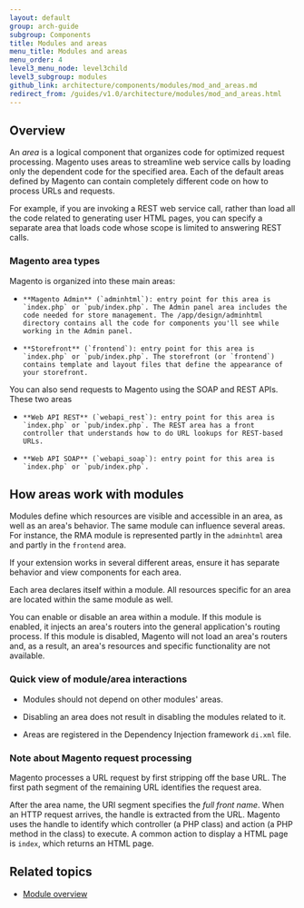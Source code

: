 ```yaml
---
layout: default
group: arch-guide
subgroup: Components
title: Modules and areas
menu_title: Modules and areas
menu_order: 4
level3_menu_node: level3child
level3_subgroup: modules
github_link: architecture/components/modules/mod_and_areas.md
redirect_from: /guides/v1.0/architecture/modules/mod_and_areas.html
---
```


<h2 id="m2arch-module-areas-overview"> Overview</h2>
An <i>area</i> is a logical component that organizes code for optimized request processing. Magento uses areas to streamline web service calls by loading only the dependent code for the specified area.  Each of the default areas defined by Magento can contain completely different code on how to process URLs and requests. 


For example, if you are invoking a REST web service call, rather than load all the code related to generating user HTML pages, you can specify a separate area that loads code whose scope is limited to answering  REST calls. 



<h3>Magento area types</h3>

Magento is organized into these main areas:

*     **Magento Admin** (`adminhtml`): entry point for this area is `index.php` or `pub/index.php`. The Admin panel area includes the code needed for store management. The /app/design/adminhtml directory contains all the code for components you'll see while working in the Admin panel. 

*     **Storefront** (`frontend`): entry point for this area is `index.php` or `pub/index.php`. The storefront (or `frontend`)  contains template and layout files that define the appearance of your storefront. 


You can also send requests to Magento using the SOAP and REST APIs. These two areas 

*     **Web API REST** (`webapi_rest`): entry point for this area is `index.php` or `pub/index.php`. The REST area has a front controller that understands how to do URL lookups for REST-based URLs.

*     **Web API SOAP** (`webapi_soap`): entry point for this area is `index.php` or `pub/index.php`. 


<h2 id="m2arch-module-using">How areas work with modules</h2>

Modules define which resources are visible and accessible in an area, as well as an area's behavior. The same module can influence several areas. For instance, the RMA module is represented partly in the `adminhtml` area and partly in the `frontend` area.

If your extension works in several different areas, ensure it has separate behavior and view components for each area.

Each area declares itself within a module. All resources specific for an area are located within the same module as well.

You can enable or disable an area within a module. If this module is enabled, it injects an area's routers into the general application's routing process. If this module is disabled, Magento will not load an area's routers and, as a result, an area's resources and specific functionality are not available.


<h3>Quick view of module/area interactions</h3>


* Modules should not depend on other modules' areas.

* Disabling an area does not result in disabling the modules related to it.

* Areas are registered in the Dependency Injection framework `di.xml` file.


<h3>Note about Magento request processing</h3>

Magento processes a URL request by first stripping off the base URL. The first path segment of the remaining URL identifies the request area.

After the area name, the URI segment specifies the *full front name*. When an HTTP request arrives, the handle is extracted from the URL. Magento uses the handle to identify which controller (a PHP class) and action (a PHP method in the class) to execute. A common action to display a HTML page is `index`, which returns an HTML page.



<h2 id="m2arch-module-related"> Related topics</h2>

* <a href="{{ site.gdeurl21 }}architecture/archi_perspectives/components/modules/mod_intro.html">Module overview</a>



